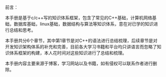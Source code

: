 前言：

本手册是基于c/c++写的知识体系框架，包含了常见的C++基础，计算机网络基础，数据库基础，linux基础，数据结构与算法等知识体系，意在对已学的知识进行总结和思考。

本手册共分6个章节，其中第1章节是对C++的语法进行总结梳理，后续章节是对开发知识架构体系的补充和完善，目前各大学习书籍和平台均只讲语言而忽略了知识体系框架的构建，本人花时间对这些知识进行了总结和梳理。

本手册内容主要来源于博客，学习网站以及书籍，如有侵权可以联系作者进行删除。
